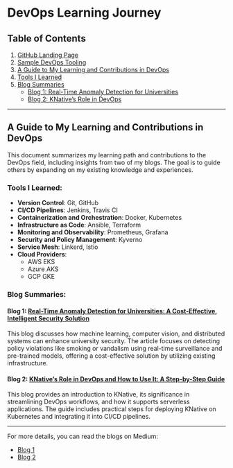 # DevOps Learning Journey

## Table of Contents
1. [GitHub Landing Page](./profile.md)
2. [Sample DevOps Tooling](./Sample_Devops_Tooling/)
3. [A Guide to My Learning and Contributions in DevOps](#a-guide-to-my-learning-and-contributions-in-devops)
4. [Tools I Learned](#tools-i-learned)
5. [Blog Summaries](#blog-summaries)
   - [Blog 1: Real-Time Anomaly Detection for Universities](#blog-1-real-time-anomaly-detection-for-universities-a-cost-effective-intelligent-security-solution)
   - [Blog 2: KNative’s Role in DevOps](#blog-2-knatives-role-in-devops-and-how-to-use-it-a-step-by-step-guide)

---

## A Guide to My Learning and Contributions in DevOps

This document summarizes my learning path and contributions to the DevOps field, including insights from two of my blogs. The goal is to guide others by expanding on my existing knowledge and experiences.

### Tools I Learned:
- **Version Control**: Git, GitHub
- **CI/CD Pipelines**: Jenkins, Travis CI
- **Containerization and Orchestration**: Docker, Kubernetes
- **Infrastructure as Code**: Ansible, Terraform
- **Monitoring and Observability**: Prometheus, Grafana
- **Security and Policy Management**: Kyverno
- **Service Mesh**: Linkerd, Istio
- **Cloud Providers**:
  - AWS EKS
  - Azure AKS
  - GCP GKE

### Blog Summaries:

#### Blog 1: [Real-Time Anomaly Detection for Universities: A Cost-Effective, Intelligent Security Solution](https://medium.com/@hamidishaq476/real-time-anomaly-detection-for-universities-a-cost-effective-intelligent-security-solution-33d4ca54fc47)
This blog discusses how machine learning, computer vision, and distributed systems can enhance university security. The article focuses on detecting policy violations like smoking or vandalism using real-time surveillance and pre-trained models, offering a cost-effective solution by utilizing existing infrastructure.

#### Blog 2: [KNative’s Role in DevOps and How to Use It: A Step-by-Step Guide](https://medium.com/@hamidishaq476/knatives-role-in-devops-and-how-to-use-it-a-step-by-step-guide-23f8fa1b1716)
This blog provides an introduction to KNative, its significance in streamlining DevOps workflows, and how it supports serverless applications. The guide includes practical steps for deploying KNative on Kubernetes and integrating it into CI/CD pipelines.

---

For more details, you can read the blogs on Medium:
- [Blog 1](https://medium.com/@hamidishaq476/real-time-anomaly-detection-for-universities-a-cost-effective-intelligent-security-solution-33d4ca54fc47)
- [Blog 2](https://medium.com/@hamidishaq476/knatives-role-in-devops-and-how-to-use-it-a-step-by-step-guide-23f8fa1b1716)
